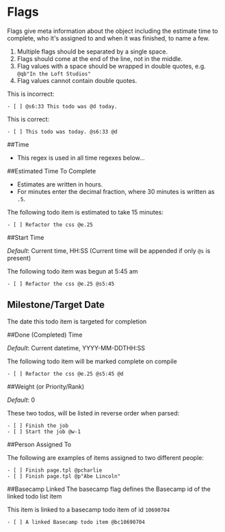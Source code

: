 # Flags
Flags give meta information about the object including the estimate time to complete, who it's assigned to and when it was finished, to name a few.

1. Multiple flags should be separated by a single space.
2. Flags should come at the end of the line, not in the middle.
3. Flag values with a space should be wrapped in double quotes, e.g. `@qb"In the Loft Studios"`
4. Flag values cannot contain double quotes.

This is incorrect:

    - [ ] @s6:33 This todo was @d today.
    
This is correct:

    - [ ] This todo was today. @s6:33 @d

##Time

* This regex is used in all time regexes below...

##Estimated Time To Complete

* Estimates are written in hours.
* For minutes enter the decimal fraction, where 30 minutes is written as `.5`.

The following todo item is estimated to take 15 minutes:

    - [ ] Refactor the css @e.25

##Start Time

_Default_: Current time, HH:SS (Current time will be appended if only `@s` is present)

The following todo item was begun at 5:45 am

    - [ ] Refactor the css @e.25 @s5:45
    
## Milestone/Target Date

The date this todo item is targeted for completion

##Done (Completed) Time

_Default_: Current datetime, YYYY-MM-DDTHH:SS

The following todo item will be marked complete on compile

    - [ ] Refactor the css @e.25 @s5:45 @d
    
##Weight (or Priority/Rank)

_Default_: 0

These two todos, will be listed in reverse order when parsed:

    - [ ] Finish the job
    - [ ] Start the job @w-1

##Person Assigned To

The following are examples of items assigned to two different people:

    - [ ] Finish page.tpl @pcharlie
    - [ ] Finish page.tpl @p"Abe Lincoln"
    
##Basecamp Linked
The basecamp flag defines the Basecamp id of the linked todo list item

This item is linked to a basecamp todo item of id `10690704`

    - [ ] A linked Basecamp todo item @bc10690704